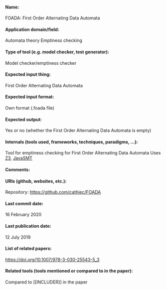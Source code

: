 #### Name:
FOADA: First Order Alternating Data Automata

#### Application domain/field:
Automata theory
Emptiness checking

#### Type of tool (e.g. model checker, test generator):
Model checker/emptiness checker

#### Expected input thing:
First Order Alternating Data Automata

#### Expected input format:
Own format (.foada file)

#### Expected output:
Yes or no (whether the First Order Alternating Data Automata is empty)

#### Internals (tools used, frameworks, techniques, paradigms, ...):
Tool for emptiness checking for First Order Alternating Data Automata
Uses [Z3](Tools/Solvers/SMT/Z3.md), [JavaSMT](Tools/Libraries/JavaSMT.md)

#### Comments:

#### URIs (github, websites, etc.):
Repository: https://github.com/cathiec/FOADA

#### Last commit date:
16 February 2020

#### Last publication date:
12 July 2019

#### List of related papers:
https://doi.org/10.1007/978-3-030-25543-5_3

#### Related tools (tools mentioned or compared to in the paper):
Compared to [[INCLUDER]] in the paper